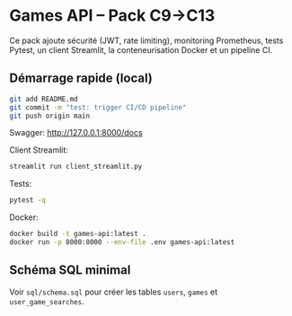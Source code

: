 # Games API – Pack C9→C13

Ce pack ajoute sécurité (JWT, rate limiting), monitoring Prometheus, tests Pytest,
un client Streamlit, la conteneurisation Docker et un pipeline CI.

## Démarrage rapide (local)
```bash
git add README.md
git commit -m "test: trigger CI/CD pipeline"
git push origin main
```

Swagger: http://127.0.0.1:8000/docs

Client Streamlit:
```bash
streamlit run client_streamlit.py
```

Tests:
```bash
pytest -q
```

Docker:
```bash
docker build -t games-api:latest .
docker run -p 8000:8000 --env-file .env games-api:latest
```

## Schéma SQL minimal
Voir `sql/schema.sql` pour créer les tables `users`, `games` et `user_game_searches`.
